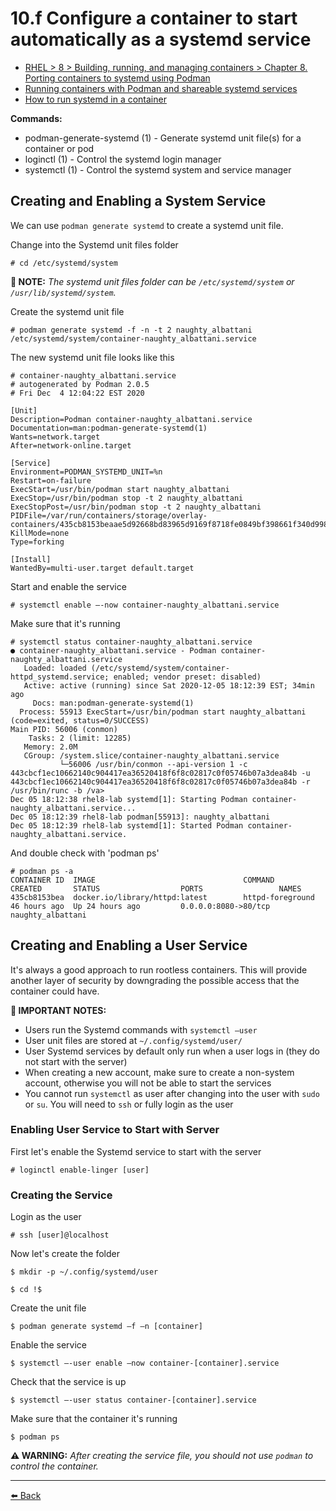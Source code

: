 # 10.f Configure a container to start automatically as a systemd service

+ [RHEL > 8 > Building, running, and managing containers > Chapter 8. Porting containers to systemd using Podman](https://access.redhat.com/documentation/en-us/red_hat_enterprise_linux/8/html/building_running_and_managing_containers/porting-containers-to-systemd-using-podman_building-running-and-managing-containers)
+ [Running containers with Podman and shareable systemd services](https://www.redhat.com/sysadmin/podman-shareable-systemd-services)
+ [How to run systemd in a container](https://developers.redhat.com/blog/2019/04/24/how-to-run-systemd-in-a-container/)

**Commands:**
- podman-generate-systemd (1) - Generate systemd unit file(s) for a container or pod
- loginctl (1)         - Control the systemd login manager
- systemctl (1)        - Control the systemd system and service manager

## Creating and Enabling a System Service

We can use `podman generate systemd` to create a systemd unit file.  

Change into the Systemd unit files folder

    # cd /etc/systemd/system

**📝 NOTE:** _The systemd unit files folder can be `/etc/systemd/system` or `/usr/lib/systemd/system`._

Create the systemd unit file

    # podman generate systemd -f -n -t 2 naughty_albattani  
    /etc/systemd/system/container-naughty_albattani.service

The new systemd unit file looks like this

    # container-naughty_albattani.service
    # autogenerated by Podman 2.0.5
    # Fri Dec  4 12:04:22 EST 2020

    [Unit]
    Description=Podman container-naughty_albattani.service
    Documentation=man:podman-generate-systemd(1)
    Wants=network.target
    After=network-online.target

    [Service]
    Environment=PODMAN_SYSTEMD_UNIT=%n
    Restart=on-failure
    ExecStart=/usr/bin/podman start naughty_albattani
    ExecStop=/usr/bin/podman stop -t 2 naughty_albattani
    ExecStopPost=/usr/bin/podman stop -t 2 naughty_albattani
    PIDFile=/var/run/containers/storage/overlay-containers/435cb8153beaae5d92668bd83965d9169f8718fe0849bf398661f340d998e5cc/userdata/conmon.pid
    KillMode=none
    Type=forking

    [Install]
    WantedBy=multi-user.target default.target

Start and enable the service

    # systemctl enable –-now container-naughty_albattani.service

Make sure that it's running

    # systemctl status container-naughty_albattani.service
    ● container-naughty_albattani.service - Podman container-naughty_albattani.service
       Loaded: loaded (/etc/systemd/system/container-httpd_systemd.service; enabled; vendor preset: disabled)
       Active: active (running) since Sat 2020-12-05 18:12:39 EST; 34min ago
         Docs: man:podman-generate-systemd(1)
      Process: 55913 ExecStart=/usr/bin/podman start naughty_albattani (code=exited, status=0/SUCCESS)
    Main PID: 56006 (conmon)
        Tasks: 2 (limit: 12285)
       Memory: 2.0M
       CGroup: /system.slice/container-naughty_albattani.service
               └─56006 /usr/bin/conmon --api-version 1 -c 443cbcf1ec10662140c904417ea36520418f6f8c02817c0f05746b07a3dea84b -u 443cbcf1ec10662140c904417ea36520418f6f8c02817c0f05746b07a3dea84b -r /usr/bin/runc -b /va>
    Dec 05 18:12:38 rhel8-lab systemd[1]: Starting Podman container-naughty_albattani.service...
    Dec 05 18:12:39 rhel8-lab podman[55913]: naughty_albattani
    Dec 05 18:12:39 rhel8-lab systemd[1]: Started Podman container-naughty_albattani.service.

And double check with 'podman ps'

    # podman ps -a
    CONTAINER ID  IMAGE                                 COMMAND               CREATED       STATUS                  PORTS                 NAMES
    435cb8153bea  docker.io/library/httpd:latest        httpd-foreground      46 hours ago  Up 24 hours ago         0.0.0.0:8080->80/tcp  naughty_albattani

## Creating and Enabling a User Service

It's always a good approach to run rootless containers. This will provide another layer of security by downgrading the possible access that the container could have.  

**📝 IMPORTANT NOTES:**
- Users run the Systemd commands with `systemctl –user`
- User unit files are stored at `~/.config/systemd/user/`
- User Systemd services by default only run when a user logs in (they do not start with the server)
- When creating a new account, make sure to create a non-system account, otherwise you will not be able to start the services
- You cannot run `systemctl` as user after changing into the user with `sudo` or `su`. You will need to `ssh` or fully login as the user

### Enabling User Service to Start with Server

First let's enable the Systemd service to start with the server

    # loginctl enable-linger [user]

### Creating the Service

Login as the user

    # ssh [user]@localhost

Now let's create the folder

    $ mkdir -p ~/.config/systemd/user  

    $ cd !$

Create the unit file

    $ podman generate systemd –f –n [container]

Enable the service

    $ systemctl –-user enable –now container-[container].service

Check that the service is up

    $ systemctl –-user status container-[container].service

Make sure that the container it's running

    $ podman ps

**⚠️ WARNING:** _After creating the service file, you should not use `podman` to control the container._

---
[⬅️ Back](10-manage-containers.md)
